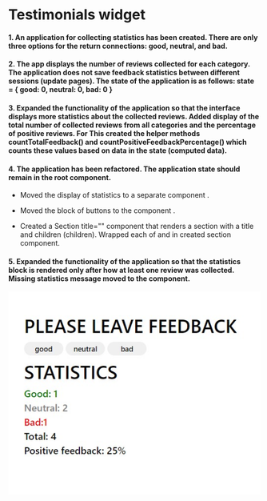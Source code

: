 # Testimonials widget

#### 1. An application for collecting statistics has been created. There are only three options for the return connections: good, neutral, and bad.

#### 2. The app displays the number of reviews collected for each category. The application does not save feedback statistics between different sessions (update pages). The state of the application is as follows: state = { good: 0, neutral: 0, bad: 0 }

#### 3. Expanded the functionality of the application so that the interface displays more statistics about the collected reviews. Added display of the total number of collected reviews from all categories and the percentage of positive reviews. For This created the helper methods countTotalFeedback() and countPositiveFeedbackPercentage() which counts these values ​​based on data in the state (computed data).

#### 4. The application has been refactored. The application state should remain in the root <App> component.

- Moved the display of statistics to a separate component
  <Statistics good={} neutral={} bad={} total={} positivePercentage={}>.

- Moved the block of buttons to the component
  <FeedbackOptions options={} onLeaveFeedback={}>.
- Created a Section title="" component that renders a section with a title and children (children). Wrapped each of <Statistics> and <FeedbackOptions> in
  created section component.

#### 5. Expanded the functionality of the application so that the statistics block is rendered only after how at least one review was collected. Missing statistics message moved to the <Notification message="There is no feedback"> component.

![feedback](./public/feedback.jpg)
